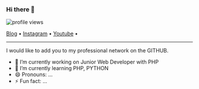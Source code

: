 ### Hi there 👋

<!--
**naagaraa/naagaraa** is a ✨ _special_ ✨ repository because its `README.md` (this file) appears on your GitHub profile.

Here are some ideas to get you started:

- 🔭 I’m currently working on ...
- 🌱 I’m currently learning ...
- 👯 I’m looking to collaborate on ...
- 🤔 I’m looking for help with ...
- 💬 Ask me about ...
- 📫 How to reach me: ...
- 😄 Pronouns: ...
- ⚡ Fun fact: ...
-->

<p align="left">
    <img src="https://gpvc.arturio.dev/naagaraa" alt="profile views"> 
</p>

<p align="left">
  <a href="#">Blog</a> •
  <a href="#">Instagram</a> •
  <a href="#">Youtube</a> •
</p>

---

I would like to add you to my professional network on the GITHUB.

- 🔭 I’m currently working on Junior Web Developer with PHP
- 🌱 I’m currently learning PHP, PYTHON
- 😄 Pronouns: ...
- ⚡ Fun fact: ...

